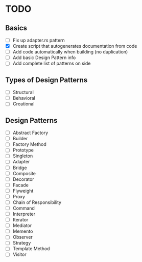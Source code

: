 TODO
====

## Basics

- [ ] Fix up adapter.rs pattern
- [x] Create script that autogenerates documentation from code
- [ ] Add code automatically when building (no duplication)
- [ ] Add basic Design Pattern info
- [ ] Add complete list of patterns on side

## Types of Design Patterns

- [ ] Structural
- [ ] Behavioral
- [ ] Creational

## Design Patterns

- [ ] Abstract Factory
- [ ] Builder
- [ ] Factory Method
- [ ] Prototype
- [ ] Singleton
- [ ] Adapter
- [ ] Bridge
- [ ] Composite
- [ ] Decorator
- [ ] Facade
- [ ] Flyweight
- [ ] Proxy
- [ ] Chain of Responsibility
- [ ] Command
- [ ] Interpreter
- [ ] Iterator
- [ ] Mediator
- [ ] Memento
- [ ] Observer
- [ ] Strategy
- [ ] Template Method
- [ ] Visitor
